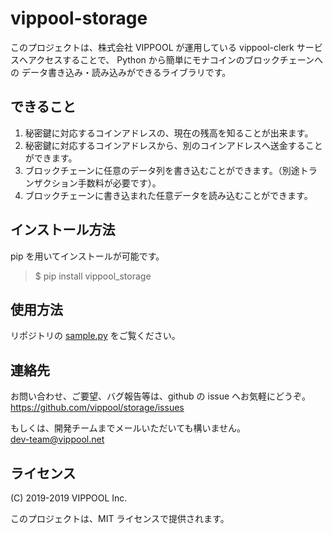 # vippool-storage

このプロジェクトは、株式会社 VIPPOOL が運用している
vippool-clerk サービスへアクセスすることで、
Python から簡単にモナコインのブロックチェーンへの
データ書き込み・読み込みができるライブラリです。

## できること

1. 秘密鍵に対応するコインアドレスの、現在の残高を知ることが出来ます。
2. 秘密鍵に対応するコインアドレスから、別のコインアドレスへ送金することができます。
3. ブロックチェーンに任意のデータ列を書き込むことができます。（別途トランザクション手数料が必要です）。
4. ブロックチェーンに書き込まれた任意データを読み込むことができます。

## インストール方法

pip を用いてインストールが可能です。

> $ pip install vippool_storage

## 使用方法

リポジトリの [sample.py](sample.py) をご覧ください。

## 連絡先

お問い合わせ、ご要望、バグ報告等は、github の issue へお気軽にどうぞ。  
https://github.com/vippool/storage/issues

もしくは、開発チームまでメールいただいても構いません。  
dev-team@vippool.net

## ライセンス

(C) 2019-2019 VIPPOOL Inc.

このプロジェクトは、MIT ライセンスで提供されます。
